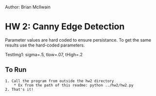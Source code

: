 Author: Brian McIlwain

HW 2: Canny Edge Detection
==========================================================
  Parameter values are hard coded to ensure persistance.
  To get the same results use the hard-coded parameters.

  TestImg1:
  sigma=.5, tlow=.07, tHigh=.2

To Run
--------------------------------------------------------
    1. Call the program from outside the hw2 directory
        * Ex from the path of this readme: python ../hw2/hw2.py
    2. That's it!

